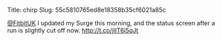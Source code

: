Title: chirp
Slug: 55c5810765ed8e18358b35cf6021a85c

<a href="http://twitter.com/FitbitUK">@FitbitUK</a> I updated my Surge this morning, and the status screen after a run is slightly cut off now. <a href="http://t.co/jlIT6i5qJt">http://t.co/jlIT6i5qJt</a>
